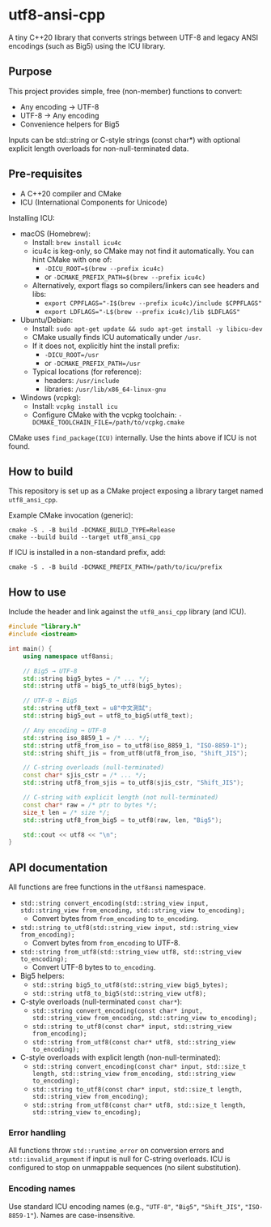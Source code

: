 # utf8-ansi-cpp

A tiny C++20 library that converts strings between UTF-8 and legacy ANSI encodings (such as Big5) using the ICU library.

## Purpose
This project provides simple, free (non-member) functions to convert:
- Any encoding → UTF-8
- UTF-8 → Any encoding
- Convenience helpers for Big5

Inputs can be std::string or C-style strings (const char*) with optional explicit length overloads for non-null-terminated data.

## Pre-requisites
- A C++20 compiler and CMake
- ICU (International Components for Unicode)

Installing ICU:
- macOS (Homebrew):
  - Install: `brew install icu4c`
  - icu4c is keg-only, so CMake may not find it automatically. You can hint CMake with one of:
    - `-DICU_ROOT=$(brew --prefix icu4c)`
    - or `-DCMAKE_PREFIX_PATH=$(brew --prefix icu4c)`
  - Alternatively, export flags so compilers/linkers can see headers and libs:
    - `export CPPFLAGS="-I$(brew --prefix icu4c)/include $CPPFLAGS"`
    - `export LDFLAGS="-L$(brew --prefix icu4c)/lib $LDFLAGS"`
- Ubuntu/Debian:
  - Install: `sudo apt-get update && sudo apt-get install -y libicu-dev`
  - CMake usually finds ICU automatically under `/usr`.
  - If it does not, explicitly hint the install prefix:
    - `-DICU_ROOT=/usr`
    - or `-DCMAKE_PREFIX_PATH=/usr`
  - Typical locations (for reference):
    - headers: `/usr/include`
    - libraries: `/usr/lib/x86_64-linux-gnu`
- Windows (vcpkg):
  - Install: `vcpkg install icu`
  - Configure CMake with the vcpkg toolchain: `-DCMAKE_TOOLCHAIN_FILE=/path/to/vcpkg.cmake`

CMake uses `find_package(ICU)` internally. Use the hints above if ICU is not found.

## How to build
This repository is set up as a CMake project exposing a library target named `utf8_ansi_cpp`.

Example CMake invocation (generic):

```
cmake -S . -B build -DCMAKE_BUILD_TYPE=Release
cmake --build build --target utf8_ansi_cpp
```

If ICU is installed in a non-standard prefix, add:

```
cmake -S . -B build -DCMAKE_PREFIX_PATH=/path/to/icu/prefix
```

## How to use
Include the header and link against the `utf8_ansi_cpp` library (and ICU).

```cpp
#include "library.h"
#include <iostream>

int main() {
    using namespace utf8ansi;

    // Big5 → UTF-8
    std::string big5_bytes = /* ... */;
    std::string utf8 = big5_to_utf8(big5_bytes);

    // UTF-8 → Big5
    std::string utf8_text = u8"中文測試";
    std::string big5_out = utf8_to_big5(utf8_text);

    // Any encoding ↔ UTF-8
    std::string iso_8859_1 = /* ... */;
    std::string utf8_from_iso = to_utf8(iso_8859_1, "ISO-8859-1");
    std::string shift_jis = from_utf8(utf8_from_iso, "Shift_JIS");

    // C-string overloads (null-terminated)
    const char* sjis_cstr = /* ... */;
    std::string utf8_from_sjis = to_utf8(sjis_cstr, "Shift_JIS");

    // C-string with explicit length (not null-terminated)
    const char* raw = /* ptr to bytes */;
    size_t len = /* size */;
    std::string utf8_from_big5 = to_utf8(raw, len, "Big5");

    std::cout << utf8 << "\n";
}
```

## API documentation
All functions are free functions in the `utf8ansi` namespace.

- `std::string convert_encoding(std::string_view input, std::string_view from_encoding, std::string_view to_encoding);`
  - Convert bytes from `from_encoding` to `to_encoding`.
- `std::string to_utf8(std::string_view input, std::string_view from_encoding);`
  - Convert bytes from `from_encoding` to UTF-8.
- `std::string from_utf8(std::string_view utf8, std::string_view to_encoding);`
  - Convert UTF-8 bytes to `to_encoding`.
- Big5 helpers:
  - `std::string big5_to_utf8(std::string_view big5_bytes);`
  - `std::string utf8_to_big5(std::string_view utf8);`
- C-style overloads (null-terminated `const char*`):
  - `std::string convert_encoding(const char* input, std::string_view from_encoding, std::string_view to_encoding);`
  - `std::string to_utf8(const char* input, std::string_view from_encoding);`
  - `std::string from_utf8(const char* utf8, std::string_view to_encoding);`
- C-style overloads with explicit length (non-null-terminated):
  - `std::string convert_encoding(const char* input, std::size_t length, std::string_view from_encoding, std::string_view to_encoding);`
  - `std::string to_utf8(const char* input, std::size_t length, std::string_view from_encoding);`
  - `std::string from_utf8(const char* utf8, std::size_t length, std::string_view to_encoding);`

### Error handling
All functions throw `std::runtime_error` on conversion errors and `std::invalid_argument` if input is null for C-string overloads. ICU is configured to stop on unmappable sequences (no silent substitution).

### Encoding names
Use standard ICU encoding names (e.g., `"UTF-8"`, `"Big5"`, `"Shift_JIS"`, `"ISO-8859-1"`). Names are case-insensitive.
